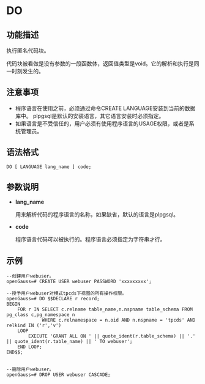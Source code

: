 # DO

## 功能描述<a name="zh-cn_topic_0283137438_zh-cn_topic_0237122132_zh-cn_topic_0059778658_s9b63cdf8ade346bb85b02b8dbdf97170"></a>

执行匿名代码块。

代码块被看做是没有参数的一段函数体，返回值类型是void。它的解析和执行是同一时刻发生的。

## 注意事项<a name="zh-cn_topic_0283137438_zh-cn_topic_0237122132_zh-cn_topic_0059778658_sdad44f940b3e443387bdb882b0ddab8c"></a>

-   程序语言在使用之前，必须通过命令CREATE LANGUAGE安装到当前的数据库中。 plpgsql是默认的安装语言，其它语言安装时必须指定。
-   如果语言是不受信任的，用户必须有使用程序语言的USAGE权限，或者是系统管理员。

## 语法格式<a name="zh-cn_topic_0283137438_zh-cn_topic_0237122132_zh-cn_topic_0059778658_sd2aa9ae78e2b471aa1517fa438ac5e9e"></a>

```
DO [ LANGUAGE lang_name ] code;
```

## 参数说明<a name="zh-cn_topic_0283137438_zh-cn_topic_0237122132_zh-cn_topic_0059778658_sfb2bd9ccfd56476e820c028e3e53ccaf"></a>

-   **lang\_name**

    用来解析代码的程序语言的名称，如果缺省，默认的语言是plpgsql。

-   **code**

    程序语言代码可以被执行的。程序语言必须指定为字符串才行。


## 示例<a name="zh-cn_topic_0283137438_zh-cn_topic_0237122132_zh-cn_topic_0059778658_s414adb8f7846482184cbbd960d4adfcf"></a>

```
--创建用户webuser。
openGauss=# CREATE USER webuser PASSWORD 'xxxxxxxxx';

--授予用户webuser对模式tpcds下视图的所有操作权限。
openGauss=# DO $$DECLARE r record;
BEGIN
    FOR r IN SELECT c.relname table_name,n.nspname table_schema FROM pg_class c,pg_namespace n 
             WHERE c.relnamespace = n.oid AND n.nspname = 'tpcds' AND relkind IN ('r','v')
    LOOP
        EXECUTE 'GRANT ALL ON ' || quote_ident(r.table_schema) || '.' || quote_ident(r.table_name) || ' TO webuser';
    END LOOP;
END$$;


--删除用户webuser。
openGauss=# DROP USER webuser CASCADE;
```

